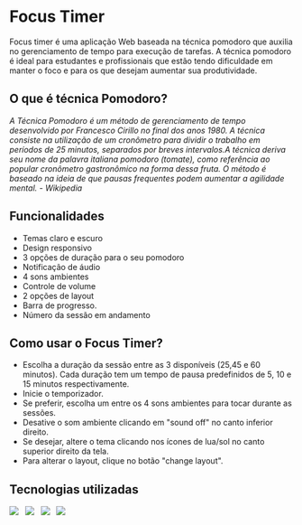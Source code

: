 <h1>Focus Timer</h1>
<p>Focus timer é uma aplicação Web baseada na técnica pomodoro que auxilia no gerenciamento de tempo para execução de tarefas.
A técnica pomodoro é ideal para estudantes e profissionais que estão tendo dificuldade em manter o foco e para os que desejam aumentar sua produtividade.
</p>

<h2> O que é técnica Pomodoro?</h2>

<cite>
  A Técnica Pomodoro é um método de gerenciamento de tempo desenvolvido por
  Francesco Cirillo no final dos anos 1980. A técnica consiste na utilização de
  um cronômetro para dividir o trabalho em períodos de 25 minutos, separados por
  breves intervalos.A técnica deriva seu nome da palavra italiana pomodoro
  (tomate), como referência ao popular cronômetro gastronômico na forma dessa
  fruta. O método é baseado na ideia de que pausas frequentes podem aumentar a
  agilidade mental. - Wikipedia
</cite>

<h2>Funcionalidades</h2>

<ul>
  <li>Temas claro e escuro</li>
  <li>Design responsivo</li>
  <li>3 opções de duração para o seu pomodoro</li>
  <li>Notificação de áudio</li>
  <li>4 sons ambientes</li>
  <li>Controle de volume</li>
  <li>2 opções de layout</li>
   <li>Barra de progresso.</li>
  <li>Número da sessão em andamento</li>
</ul>

<h2>Como usar o Focus Timer?</h2>
<ul>
  <li>Escolha a duração da sessão entre as 3 disponíveis (25,45 e 60 minutos). Cada duração tem um tempo de pausa predefinidos de 5, 10 e 15 minutos respectivamente.</li>
  <li>Inicie o temporizador. </li>
  <li>Se preferir, escolha um entre os 4 sons ambientes para tocar durante as sessões.</li>
  <li>Desative o som ambiente clicando em "sound off" no canto inferior direito.</li>
   <li>Se desejar, altere o tema clicando nos ícones de lua/sol no canto superior direito da tela.</li>
  <li> Para alterar o layout, clique no botão "change layout".</li>
 
</ul>

<h2>Tecnologias utilizadas</h2>
<section>
 <img src="https://img.shields.io/badge/JavaScript-F7DF1E?style=for-the-badge&logo=javascript&logoColor=black">
  &nbsp;
 <img src="https://img.shields.io/badge/HTML5-E34F26?style=for-the-badge&logo=html5&logoColor=white">
  &nbsp;
 <img src="https://img.shields.io/badge/CSS3-1572B6?style=for-the-badge&logo=css3&logoColor=white">
  &nbsp;
 <img src=" https://img.shields.io/badge/Figma-F24E1E?style=for-the-badge&logo=figma&logoColor=white">
</section>
